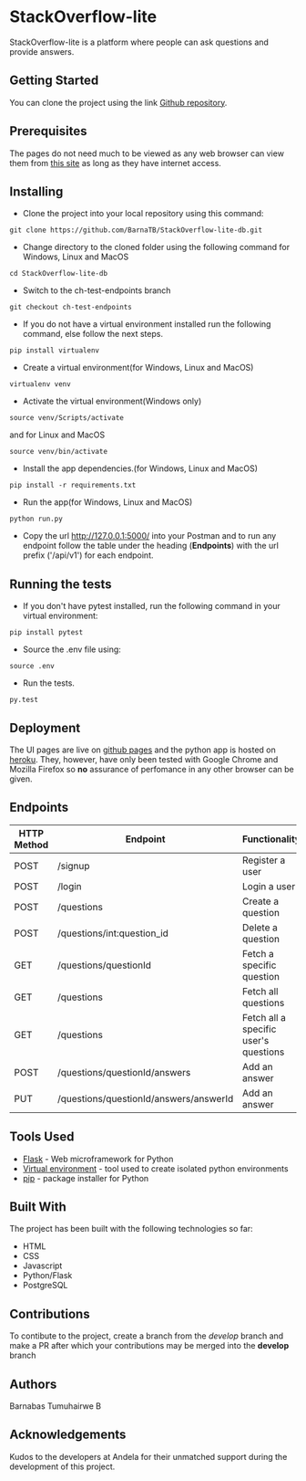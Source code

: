 # StackOverflow-lite

StackOverflow-lite is a platform where people can ask questions and provide answers.

## Getting Started

You can clone the project using the link [Github repository](https://github.com/BarnaTB/StackOverflow-lite.git).

## Prerequisites

The pages do not need much to be viewed as any web browser can view them from [this site](https://barnatb.github.io/StackOverflow-lite/) as long as they have internet access.

## Installing

* Clone the project into your local repository using this command:

`git clone https://github.com/BarnaTB/StackOverflow-lite-db.git`

* Change directory to the cloned folder using the following command for Windows, Linux and MacOS

`cd StackOverflow-lite-db`

* Switch to the ch-test-endpoints branch

`git checkout ch-test-endpoints`

* If you do not have a virtual environment installed run the following command, else follow the next steps.

`pip install virtualenv`

* Create a virtual environment(for Windows, Linux and MacOS)

`virtualenv venv`

* Activate the virtual environment(Windows only)

`source venv/Scripts/activate`

and for Linux and MacOS

`source venv/bin/activate`

* Install the app dependencies.(for Windows, Linux and MacOS)

`pip install -r requirements.txt`

* Run the app(for Windows, Linux and MacOS)

`python run.py`

* Copy the url http://127.0.0.1:5000/ into your Postman and to run any endpoint follow the table under the heading (**Endpoints**) with the url prefix ('/api/v1') for each endpoint.

## Running the tests

* If you don't have pytest installed, run the following command in your virtual environment:

`pip install pytest`

* Source the .env file using:

`source .env`

* Run the tests.

`py.test`

## Deployment

The UI pages are live on [github pages](https://barnatb.github.io/StackOverflow-lite/) and the python app is hosted on [heroku](https://stackoverflow-lite1.herokuapp.com/). They, however, have only been tested with Google Chrome and Mozilla Firefox so **no** assurance of perfomance in any other browser can be given.

## Endpoints
HTTP Method | Endpoint | Functionality | Parameters | Protected
----------- | -------- | ------------- | ---------- | ---------
POST | /signup | Register a user| None | False
POST | /login | Login a user | None | False
POST | /questions | Create a question | None | True
POST | /questions/int:question_id | Delete a question | questionId | True
GET | /questions/questionId | Fetch a specific question | questionId | True
GET | /questions | Fetch all questions | None | True
GET | /questions | Fetch all a specific user's questions | None | True
POST | /questions/questionId/answers | Add an answer | question_id | True
PUT | /questions/questionId/answers/answerId | Add an answer | question_id, answer_id | True

## Tools Used

* [Flask](http://flask.pocoo.org/) - Web microframework for Python
* [Virtual environment](https://virtualenv.pypa.io/en/stable/) - tool used to create isolated python environments
* [pip](https://pip.pypa.io/en/stable/) - package installer for Python

## Built With

The project has been built with the following technologies so far:

* HTML
* CSS
* Javascript
* Python/Flask
* PostgreSQL

## Contributions

To contibute to the project, create a branch from the *develop* branch and make a PR after which your contributions may be merged into the **develop** branch

## Authors

Barnabas Tumuhairwe B

## Acknowledgements

Kudos to the developers at Andela for their unmatched support during the development of this project.
